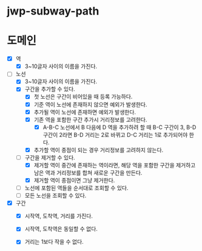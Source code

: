 # jwp-subway-path

# 도메인

- [x] 역
  - [x] 3~10글자 사이의 이름을 가진다.

- [ ] 노선
  - [x] 3~10글자 사이의 이름을 가진다.
  - [x] 구간을 추가할 수 있다.
    - [x] 첫 노선은 구간이 비어있을 때 등록 가능하다. 
    - [x] 기준 역이 노선에 존재하지 않으면 예외가 발생한다.
    - [x] 추가될 역이 노선에 존재하면 예외가 발생한다.
    - [x] 기존 역을 포함한 구간 추가시 거리정보를 고려한다.
      - [x] A-B-C 노선에서 B 다음에 D 역을 추가하려 할 때 B-C 구간이 3, B-D 구간이 2라면 B-D 거리는 2로 바뀌고 D-C 거리는 1로 추가되어야 한다.
    - [x] 추가할 역이 종점이 되는 경우 거리정보를 고려하지 않는다.
  - [ ] 구간을 제거할 수 있다.
    - [x] 제거할 역이 중간에 존재하는 역이라면, 해당 역을 포함한 구간을 제거하고 남은 역과 거리정보를 합쳐 새로운 구간을 만든다.
    - [x] 제거할 역이 종점이면 그냥 제거한다.
  - [ ] 노선에 포함된 역들을 순서대로 조회할 수 있다.
  - [ ] 모든 노선을 조회할 수 있다.

- [x] 구간
  - [x] 시작역, 도착역, 거리를 가진다.
  - [x] 시작역, 도착역은 동일할 수 없다.
  - [x] 거리는 1보다 작을 수 없다.
 